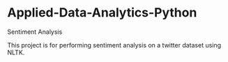 # Applied-Data-Analytics-Python

Sentiment Analysis

This project is for performing sentiment analysis on a twitter dataset using NLTK. 
